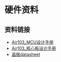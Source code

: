 # 硬件资料

## 资料链接

* [Air103_MCU设计手册](../../docs/air103/Air103_MCU设计手册V1.2.pdf)
* [Air103_核心板设计手册](../../docs/air103/Air103_核心板设计手册V1.2.pdf)
* [晶振datasheet](../../docs/air103/SGM2019-3.3YN5G_TR.PDF)
